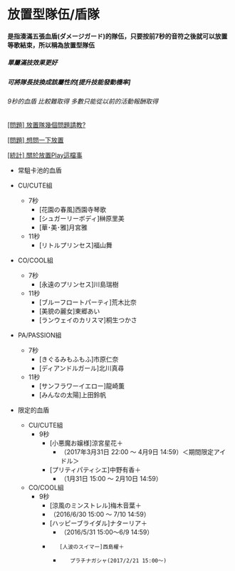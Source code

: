 # 放置型隊伍/盾隊

#### 是指湊滿五張血盾(ダメージガード)的隊伍，只要按前7秒的音符之後就可以放置等歌結束，所以稱為放置型隊伍

##### 單屬滿技效果更好

##### 可將隊長技換成該屬性的\[提升技能發動機率\]

###### 9秒的血盾 比較難取得 多數只能從以前的活動報酬取得


[\[問題\] 放置隊幾個問題請教?](https://disp.cc/b/654-9Ttv)

[\[問題\] 想問一下放置](https://disp.cc/b/654-9QO6)

[\[統計\] 關於放置Play這檔事](https://disp.cc/b/654-9Ttw)


* 常駔卡池的血盾
 * CU/CUTE組
   * 7秒
     * [花園の春風]西園寺琴歌
     * [シュガーリーボディ]榊原里美
     * [華･美･雅]月宮雅
   * 11秒
     * [リトルプリンセス]福山舞
 * CO/COOL組
   * 7秒
     * [永遠のプリンセス]川島瑞樹
   * 11秒
     * [ブルーフロートパーティ]荒木比奈
     * [美貌の麗女]東郷あい
     * [ランウェイのカリスマ]桐生つかさ
 * PA/PASSION組
   * 7秒
     * [きぐるみもふもふ]市原仁奈
     * [ディアンドルガール]北川真尋
   * 11秒
     * [サンフラワーイエロー]龍崎薫
     * [みんなの太陽]上田鈴帆
 
  
* 限定的血盾
  * CU/CUTE組
    * 9秒
      * [小悪魔お嬢様]涼宮星花＋
        * （2017年3月31日 22:00 ～ 4月9日 14:59）＜期間限定アイドル＞
      * [プリティパティシエ]中野有香＋
        * （1月31日 15:00 ～ 2月10日 14:59）
  * CO/COOL組
    * 9秒
      *  [涼風のミンストレル]梅木音葉＋
        * （2016/6/30 15:00 〜 7/10 14:59）
      * [ハッピーブライダル]ナターリア＋
        * （2016/5/31 15:00〜6/9 14:59）
      *        [人波のスイマー]西島櫂＋
        *        プラチナガシャ(2017/2/21 15:00〜)
      